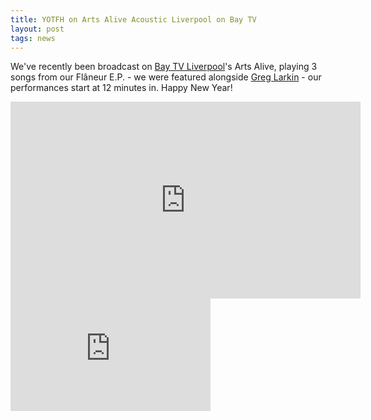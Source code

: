 ```yaml
---
title: YOTFH on Arts Alive Acoustic Liverpool on Bay TV
layout: post
tags: news
---
```

We've recently been broadcast on <a href="http://www.baytvliverpool.com/" target="_blank">Bay TV Liverpool</a>'s Arts Alive, playing 3 songs from our Fl&acirc;neur E.P. - we were featured alongside <a href="http://www.theinimitablegreg.com/" target="_blank">Greg Larkin</a> - our performances start at 12 minutes in. Happy New Year!

<div class="col-xs-12 text-center vidwrapper">
        <iframe class="hidden-xs hidden-sm" width="560" height="315" src="https://www.youtube.com/embed/Hh-oLGnmgqc?start=720" frameborder="0" allowfullscreen=""></iframe>
        <iframe class="hidden-lg hidden-md" width="320" height="180" src="https://www.youtube.com/embed/Hh-oLGnmgqc?start=720" frameborder="0" allowfullscreen=""></iframe>
    </div>

<br>